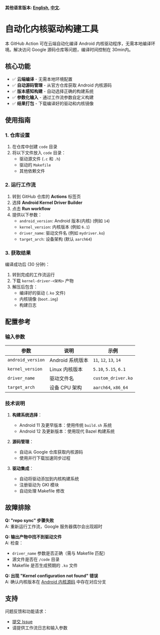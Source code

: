 **其他语言版本: [English](README.md), [中文](README_zh.md).**
# 自动化内核驱动构建工具
本 GitHub Action 可在云端自动化编译 Android 内核驱动程序，无需本地编译环境。解决访问 Google 源码仓库等问题，编译时间控制在 30min内。

## 核心功能

- ✅ **云端编译** - 无需本地环境配置
- ✅ **自动源码管理** - 从官方仓库获取 Android 内核源码
- ✅ **版本感知构建** - 自动选择正确的构建系统
- ✅ **参数化输入** - 通过工作流参数自定义构建
- ✅ **结果打包** - 下载编译好的驱动和内核镜像

## 使用指南

### 1. 仓库设置
1. 在仓库中创建 `code` 目录
2. 将以下文件放入 `code` 目录：
   - 驱动源文件 (`.c` 和 `.h`)
   - 驱动的 `Makefile`
   - 其他依赖文件

### 2. 运行工作流
1. 转到 GitHub 仓库的 **Actions** 标签页
2. 选择 **Android Kernel Driver Builder**
3. 点击 **Run workflow**
4. 提供以下参数：
   - `android_version`: Android 版本(内核) (例如 `14`)
   - `kernel_version`: 内核版本 (例如 `6.1`)
   - `driver_name`: 驱动文件名 (例如 `mydriver.ko`)
   - `target_arch`: 设备架构 (默认 `aarch64`)

### 3. 获取结果
编译成功后 (30 分钟)：
1. 转到完成的工作流运行
2. 下载 `kernel-driver-<架构>` 产物
3. 解压后包含：
   - 编译好的驱动 (`.ko` 文件)
   - 内核镜像 (`boot.img`)
   - 构建日志

## 配置参考

### 输入参数

| 参数 | 说明 | 示例 |
|------|------|------|
| `android_version` | Android 系统版本 | `11`, `12`, `13`, `14` |
| `kernel_version` | Linux 内核版本 | `5.10`, `5.15`, `6.1` |
| `driver_name` | 驱动文件名 | `custom_driver.ko` |
| `target_arch` | 设备 CPU 架构 | `aarch64`, `x86_64` |

### 技术说明

1. **构建系统选择**：
   - Android 11 及更早版本：使用传统 `build.sh` 系统
   - Android 12 及更新版本：使用现代 Bazel 构建系统

2. **源码管理**：
   - 自动从 Google 仓库获取内核源码
   - 使用并行下载加速同步过程

3. **驱动集成**：
   - 自动将驱动添加到内核构建系统
   - 注册驱动为 GKI 模块
   - 自动处理 Makefile 修改

## 故障排除

**Q: "repo sync" 步骤失败**  
A: 重新运行工作流，Google 服务器偶尔会出现超时

**Q: 输出产物中找不到驱动文件**  
A: 检查：
- `driver_name` 参数是否正确（需与 Makefile 匹配）
- 源文件是否在 `/code` 目录
- Makefile 是否生成预期的 `.ko` 文件

**Q: 出现 "Kernel configuration not found" 错误**  
A: 确认内核版本在 [Android 内核源码](https://android.googlesource.com/kernel/manifest/) 中存在对应分支

## 支持

问题反馈和功能请求：
- [提交 Issue](https://github.com/systemnb/compile_android_driver/issues)
- 请提供工作流日志和输入参数
